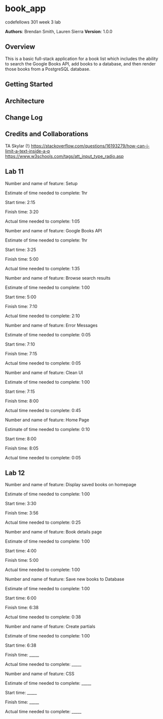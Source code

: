 # book_app
codefellows 301 week 3 lab

**Authors**: Brendan Smith, Lauren Sierra
**Version**: 1.0.0

## Overview
This is a basic full-stack application for a book list which  includes the ability to search the Google Books API, add books to a database, and then render those books from a PostgreSQL database.
## Getting Started

## Architecture

## Change Log


## Credits and Collaborations
TA Skylar (!)
https://stackoverflow.com/questions/16193279/how-can-i-limit-a-text-inside-a-p
https://www.w3schools.com/tags/att_input_type_radio.asp

## Lab 11
Number and name of feature: Setup

Estimate of time needed to complete: 1hr

Start time: 2:15

Finish time: 3:20

Actual time needed to complete: 1:05


Number and name of feature: Google Books API

Estimate of time needed to complete: 1hr

Start time: 3:25

Finish time: 5:00

Actual time needed to complete: 1:35


Number and name of feature: Browse search results

Estimate of time needed to complete: 1:00

Start time: 5:00

Finish time: 7:10

Actual time needed to complete: 2:10


Number and name of feature: Error Messages

Estimate of time needed to complete: 0:05

Start time: 7:10

Finish time: 7:15

Actual time needed to complete: 0:05

Number and name of feature: Clean UI

Estimate of time needed to complete: 1:00

Start time: 7:15

Finish time: 8:00

Actual time needed to complete: 0:45


Number and name of feature: Home Page

Estimate of time needed to complete: 0:10

Start time: 8:00

Finish time: 8:05

Actual time needed to complete: 0:05

## Lab 12 
Number and name of feature: Display saved books on homepage

Estimate of time needed to complete: 1:00

Start time: 3:30

Finish time: 3:56

Actual time needed to complete: 0:25

Number and name of feature: Book details page

Estimate of time needed to complete: 1:00

Start time: 4:00

Finish time: 5:00

Actual time needed to complete: 1:00

Number and name of feature: Save new books to Database

Estimate of time needed to complete: 1:00

Start time: 6:00

Finish time: 6:38

Actual time needed to complete: 0:38

Number and name of feature: Create partials

Estimate of time needed to complete: 1:00

Start time: 6:38

Finish time: _____

Actual time needed to complete: _____

Number and name of feature: CSS

Estimate of time needed to complete: _____

Start time: _____

Finish time: _____

Actual time needed to complete: _____